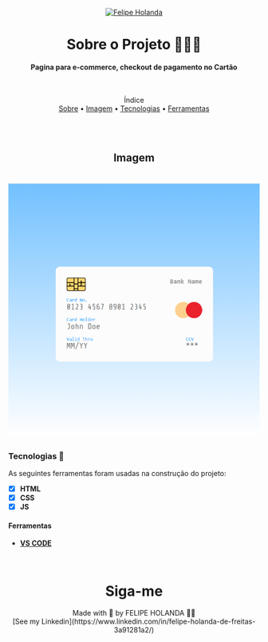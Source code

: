 <p align="center">
   <a href="https://www.linkedin.com/in/felipe-holanda-de-freitas-3a91281a2/">
      <img alt="Felipe Holanda" src="https://img.shields.io/badge/-Felipe Holanda-blue?style=flat&logo=Linkedin&logoColor=bluee" />
   </a>
</p>

<h1 align="center"> Sobre o Projeto 👨🏻‍💻</h1>

<h4 align="center">Pagina para e-commerce, checkout de pagamento no Cartão</h4>

<br>

<p align="center">Índice<br>
<a href="#Sobre o Projeto">Sobre</a> •
<a href="#Imagem">Imagem</a> •
<a href="#Tecnologias-">Tecnologias</a> •
<a href="#Ferramentas">Ferramentas</a></p>

<br>
<br>

<h2 align="center">Imagem</h2>

<h1 align="center">
   <img alt="Readme" title="Readme" src="Site.png" />
</h1>

  ### Tecnologias 🚀

  As seguintes ferramentas foram usadas na construção do projeto:

  - [x] **HTML**
  - [x] **CSS**
  - [x] **JS**

  #### Ferramentas

  - [**VS CODE**](https://code.visualstudio.com/)

<br>
  <h1 align="center">Siga-me</h1>
  <p align="center">Made with 💜 by FELIPE HOLANDA 👋🏻 <br>[See my Linkedin](https://www.linkedin.com/in/felipe-holanda-de-freitas-3a91281a2/)</p>
